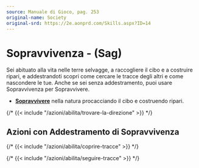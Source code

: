 ```yaml
---
source: Manuale di Gioco, pag. 253
original-name: Society
original-srd: https://2e.aonprd.com/Skills.aspx?ID=14
---
```


# Sopravvivenza - (Sag)

Sei abituato alla vita nelle terre selvagge, a raccogliere il cibo e a costruire
ripari, e addestrandoti scopri come cercare le tracce degli altri e come
nascondere le tue. Anche se sei senza addestramento, puoi usare Sopravvivenza
per Sopravvivere.

- **[Sopravvivere](/azioni/abilita/sopravvivere)** nella natura procacciando il
  cibo e costruendo ripari.

{/* {{< include "/azioni/abilita/trovare-la-direzione" >}} */}

## Azioni con Addestramento di Sopravvivenza

{/* {{< include "/azioni/abilita/coprire-tracce" >}} */}

{/* {{< include "/azioni/abilita/seguire-tracce" >}} */}

